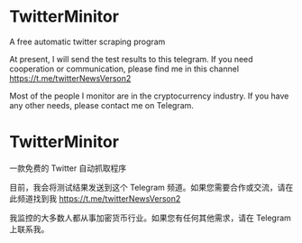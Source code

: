 # TwitterMinitor
A free automatic twitter scraping program


At present, I will send the test results to this telegram. If you need cooperation or communication, please find me in this channel
https://t.me/twitterNewsVerson2  

Most of the people I monitor are in the cryptocurrency industry. If you have any other needs, please contact me on Telegram.




# TwitterMinitor
一款免费的 Twitter 自动抓取程序

目前，我会将测试结果发送到这个 Telegram 频道。如果您需要合作或交流，请在此频道找到我
https://t.me/twitterNewsVerson2

我监控的大多数人都从事加密货币行业。如果您有任何其他需求，请在 Telegram 上联系我。
